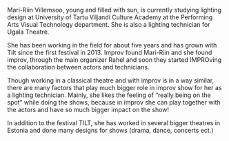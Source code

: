 Mari-Riin Villemsoo, young and filled with sun, is currently studying 
lighting design at University of Tartu Viljandi Culture Academy at 
the Performing Arts Visual Technology department. She is also a lighting technician for Ugala Theatre.

She has been working in the field for about five years and has grown 
with Tilt since the first festival in 2013. Improv found Mari-Riin and she found improv, through 
the main organizer Rahel and soon they started IMPROving the collaboration 
between actors and technicians.
 
Though working in a classical theatre and with improv is in a way similar, 
there are many factors that play much bigger role in improv show for her
as a lighting technician. Mainly, she likes the feeling of “really being 
on the spot” while doing the shows, because in improv she can play together 
with the actors and have so much bigger impact on the show!

In addition to the festival TILT, she has worked in several bigger 
theatres in Estonia and done many designs for shows (drama, dance, concerts ect.)
